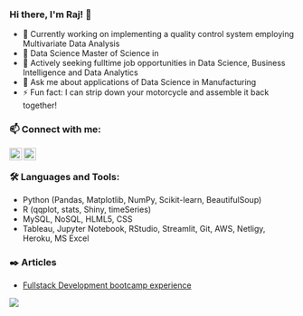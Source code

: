 ### Hi there, I'm Raj! 👋

- 🔭  Currently working on implementing a quality control system employing Multivariate Data Analysis
- 🌱  Data Science Master of Science in 
- 🤔  Actively seeking fulltime job opportunities in Data Science, Business Intelligence and Data Analytics
- 💬  Ask me about applications of Data Science in Manufacturing
- ⚡  Fun fact: I can strip down your motorcycle and assemble it back together!


### 📫  Connect with me:
   [<img align="left" alt="rajkumarin | LinkedIn" width="22px" src="https://cdn.jsdelivr.net/npm/simple-icons@v3/icons/linkedin.svg" />][linkedin]
[<img align="left" alt="rajkumarin | Tableau" width="22px" src="https://cdn.jsdelivr.net/npm/simple-icons@3.13.0/icons/tableau.svg" />][Tabelau]

<br />

### 🛠️  Languages and Tools:
- Python (Pandas, Matplotlib, NumPy, Scikit-learn, BeautifulSoup)
- R (qqplot, stats, Shiny, timeSeries)
- MySQL, NoSQL, HLML5, CSS
- Tableau, Jupyter Notebook, RStudio, Streamlit, Git, AWS, Netligy, Heroku, MS Excel


### ✒️  Articles

<!-- BLOG-POST-LIST:START -->
- [Fullstack Development bootcamp experience](https://www.linkedin.com/pulse/winter-doing-full-stack-dev-raj-kumar-dhanapal/)
 
<div class='tableauPlaceholder' id='viz1615338688676' style='position: relative'>
    <noscript>
        <a href='#'>
        <img alt=' ' src='https:&#47;&#47;public.tableau.com&#47;static&#47;images&#47;QY&#47;QY7F9D7R3&#47;1_rss.png' style='border: none' />
        </a>
    </noscript>
    <object class='tableauViz'  style='display:none;'>
        <param name='host_url' value='https%3A%2F%2Fpublic.tableau.com%2F' />
        <param name='embed_code_version' value='3' /> 
        <param name='path' value='shared&#47;QY7F9D7R3' /> 
        <param name='toolbar' value='yes' />
        <param name='static_image' value='https:&#47;&#47;public.tableau.com&#47;static&#47;images&#47;QY&#47;QY7F9D7R3&#47;1.png' /> 
        <param name='animate_transition' value='yes' />
        <param name='display_static_image' value='yes' />
        <param name='display_spinner' value='yes' />
        <param name='display_overlay' value='yes' />
        <param name='display_count' value='yes' />
        <param name='language' value='en' />
   </object>
</div>    

<!--script type='text/javascript'>                    
 var divElement = document.getElementById('viz1615321605467');                    
 var vizElement = divElement.getElementsByTagName('object')[0];                    
 if ( divElement.offsetWidth > 800 ) 
    { vizElement.style.width='100%';vizElement.style.height=(divElement.offsetWidth*0.75)+'px';} 
 else if ( divElement.offsetWidth > 500 ) 
    { vizElement.style.width='100%';vizElement.style.height=(divElement.offsetWidth*0.75)+'px';} 
 else 
    { vizElement.style.width='100%';vizElement.style.height='1377px';}                     
 var scriptElement = document.createElement('script');                    
 scriptElement.src = 'https://public.tableau.com/javascripts/api/viz_v1.js';                    
 vizElement.parentNode.insertBefore(scriptElement, vizElement);                
</script>

              
<!-- BLOG-POST-LIST:END -->

[linkedin]: https://www.linkedin.com/in/rajkumarin/
[Tabelau]: https://public.tableau.com/profile/rajkumarin#!/

